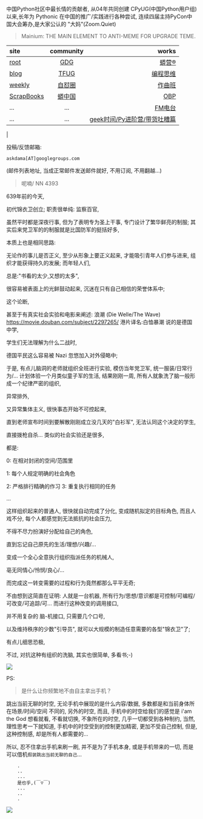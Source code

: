 中国Python社区中最长情的贡献者, 从04年共同创建 CPyUG(中国Python用户组)以来,长年为 Pythonic 在中国的推广/实践进行各种尝试, 连续四届主持PyCon中国大会筹办,是大家公认的 "大妈"(Zoom.Quiet)

> Mainium: THE MAIN ELEMENT TO ANTI-MEME FOR UPGRADE TEME.

| site | community | works |
| :-----| :----: | ----: |
| [root](http://zoomquiet.io/) | [GDG](https://blog.zhgdg.org/) | [蟒营®](https://doc.101.camp/) |
| [blog](https://blog.zoomquiet.io/pages/zoomquiet.html) | [TFUG](http://zh.tfug.world/) | [编程思维](https://py.101.camp/) |
| [weekly](http://weekly.pychina.org/) | [自怼圈](https://du.101.camp/) | [作曲班](https://mu.101.camp/) |
| [ScrapBooks](https://zoomquiet.io/collection.html) | [蟒中国](https://pychina.org/) | [OBP](https://zoomquiet.io/obp/index.html) |
| ... | ... | [FM电台](https://fm.101.camp/) |
| ... | ... | [geek时间/Py进阶营/带货吐糟篇](https://fm.101.camp/2020/geek2py-dama.html) 
 |


投稿/反馈邮箱:

    askdama[AT]googlegroups.com

(邮件列表地址, 
当成正常邮件发送邮件就好, 不用订阅, 不用翻越...)


> 呢喃/ NN 4393




639年前的今天,

初代锦衣卫创立;
职责很单纯: 监察百官,

虽然平时都是深夜行事,
但为了表明专为圣上干事,
专门设计了繁华鲜亮的制服;
其实后来党卫军的的制服就是比国防军的挺括好多,

本质上也是相同思路:

无论作的事儿是否正义,
至少从形象上要正义起来,
才能吸引青年人们参与进来,
组织才能获得持久的发展;
而年轻人们,

总是:"书看的太少,又想的太多",

很容易被表面上的光鲜鼓动起来,
沉迷在只有自己相信的荣誉体系中;

这个论断,

甚至于有真实社会实验和电影来阐述:
浪潮 (Die Welle/The Wave)
https://movie.douban.com/subject/2297265/
港片译名:白恤暴潮
说的是德国中学,

学生们无法理解为什么二战时,

德国平民这么容易被 Nazi 忽悠加入对外侵略中;

于是,
有点儿脑洞的老师就组织全班进行实验,
模仿当年党卫军,
统一服装/日常行为/...
计划体验一个月类似童子军的生活,
结果刚刚一周,
所有人就象洗了脑一般形成一个纪律严密的组织,

异常排外,

又异常集体主义,
很快事态开始不可控起来,

直到老师宣布时间到要解散刚刚成立没几天的"白衫军",
无法认同这个决定的学生,

直接拨枪自杀...
类似的社会实验还是很多,

都是:

0: 在相对封闭的空间/范围里

1: 每个人规定明确的社会角色

2: 严格排行精确的作习
3: 重复执行相同的任务

...


这样组织起来的普通人,
很快就自动完成了分化,
变成随机拟定的目标角色,
而且人戏不分,
每个人都感觉到无法抵抗的社会压力,

不得不尽力扮演好分配给自己的角色,

直到忘记自己原先的生活/理想/兴趣/...

变成一个全心全意执行组织指派任务的机械人,

亳无同情心/怜悯/良心/...

而完成这一转变需要的过程和行为竟然都那么平平无奇;

不由想到这简直在证明:
人就是一台机器,
所有行为/思想/意识都是可控制/可编程/可改变/可追踪/可...
而进行这种改变的调用接口,

并不用复杂的 脑-机接口,
只需要几个口号,

以及维持秩序的少数"引导员",
就可以大规模的制造任意需要的各型"锦衣卫"了;

有点儿细思恐极,

不过,
对抗这种有组织的洗脑,
其实也很简单,
多看书;-)​







![](http://ydlj.zoomquiet.top/ipic/2021-05-28-zq42-today-card-2105.029.jpeg)





PS:
> 是什么让你频繁地不由自主拿出手机？

跳出当前无聊的时空,
无论手机中展现的是什么内容/数据,
多数都是和当前身体所在场景/时间/空间 不同的,
另外的时空,
而且, 手机中的时空给我们的感觉是
i'am the God
想看就看, 不看就切换,
不象所在的时空, 几乎一切都受到各种制约,
当然,
理性思考一下就知道,
手机中的时空受到的控制更加精密, 更加不受自己控制,
但是, 这种控制感,
却是所有人都需要的...

所以, 
忍不住拿出手机来刷一刷,
并不是为了手机本身, 或是手机带来的一切,
而是可以借机`假装跳出当前无聊的自己`...



```
    .
    ..
    ...
    是也乎,(￣▽￣)
    ...
    ..
    .
```


![](http://ydlj.zoomquiet.top/ipic/2021-04-30-210411DU21.4zip.jpg)

